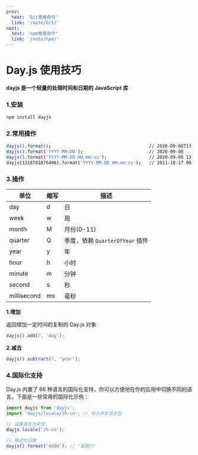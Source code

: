 ```yaml
---
prev:
  text: 'Git常用命令'
  link: '/note/Git/'
next:
  text: 'npm常用命令'
  link: '/note/npm/'
---
```


# Day.js 使用技巧

**dayjs 是一个轻量的处理时间和日期的 JavaScript 库**

### **1.安装**

```sh
npm install dayjs
```

### **2.常用操作**

```sh
dayjs().format();                                     // 2020-09-08T13:42:32+08:00
dayjs().format('YYYY-MM-DD');                         // 2020-09-08
dayjs().format('YYYY-MM-DD HH:mm:ss');                // 2020-09-08 13:47:12
dayjs(1318781876406).format('YYYY-MM-DD HH:mm:ss');   // 2011-10-17 00:17:56
```

### 3.操作

| 单位        | 缩写 | 描述                            |
| ----------- | ---- | ------------------------------- |
| day         | d    | 日                              |
| week        | w    | 周                              |
| month       | M    | 月份(0-11)                      |
| quarter     | Q    | 季度，依赖 `QuarterOfYear` 插件 |
| year        | y    | 年                              |
| hour        | h    | 小时                            |
| minute      | m    | 分钟                            |
| second      | s    | 秒                              |
| millisecond | ms   | 毫秒                            |

**1.增加**

返回增加一定时间的复制的 Day.js 对象

```js
dayjs().add(7, 'day');
```

**2.减去**

```js
dayjs().subtract(7, 'year');
```

### 4.国际化支持

Day.js 内置了 66 种语言的国际化支持，你可以方便地在你的应用中切换不同的语言。下面是一些常用的国际化示例：

```js
import dayjs from 'dayjs';
import 'dayjs/locale/zh-cn'; // 导入中文语言包

// 设置语言为中文
dayjs.locale('zh-cn');

// 格式化日期
dayjs().format('dddd'); // "星期六"
```
